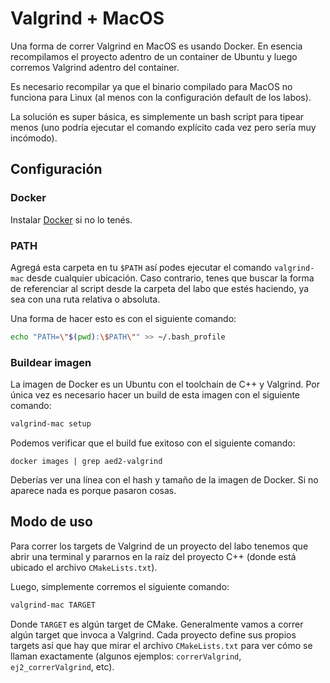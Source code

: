 # Valgrind + MacOS

Una forma de correr Valgrind en MacOS es usando Docker. En esencia recompilamos el proyecto adentro de un container de Ubuntu y luego corremos Valgrind adentro del container.

Es necesario recompilar ya que el binario compilado para MacOS no funciona para Linux (al menos con la configuración default de los labos).

La solución es super básica, es simplemente un bash script para tipear menos (uno podría ejecutar el comando explícito cada vez pero sería muy incómodo).

## Configuración

### Docker
Instalar [Docker](https://docs.docker.com/desktop/mac/install/) si no lo tenés.

### PATH

Agregá esta carpeta en tu `$PATH` así podes ejecutar el comando `valgrind-mac` desde cualquier ubicación. Caso contrario, tenes que buscar la forma de referenciar al script desde la carpeta del labo que estés haciendo, ya sea con una ruta relativa o absoluta.

Una forma de hacer esto es con el siguiente comando:

```bash
echo "PATH=\"$(pwd):\$PATH\"" >> ~/.bash_profile
```

### Buildear imagen

La imagen de Docker es un Ubuntu con el toolchain de C++ y Valgrind. Por única vez es necesario hacer un build de esta imagen con el siguiente comando:

```bash
valgrind-mac setup
```

Podemos verificar que el build fue exitoso con el siguiente comando:

```
docker images | grep aed2-valgrind
```

Deberías ver una línea con el hash y tamaño de la imagen de Docker. Si no aparece nada es porque pasaron cosas.

## Modo de uso

Para correr los targets de Valgrind de un proyecto del labo tenemos que abrir una terminal y pararnos en la raíz del proyecto C++ (donde está ubicado el archivo `CMakeLists.txt`).

Luego, simplemente corremos el siguiente comando:

```bash
valgrind-mac TARGET
```

Donde `TARGET` es algún target de CMake. Generalmente vamos a correr algún target que invoca a Valgrind. Cada proyecto define sus propios targets así que hay que mirar el archivo `CMakeLists.txt` para ver cómo se llaman exactamente (algunos ejemplos: `correrValgrind`, `ej2_correrValgrind`, etc).
